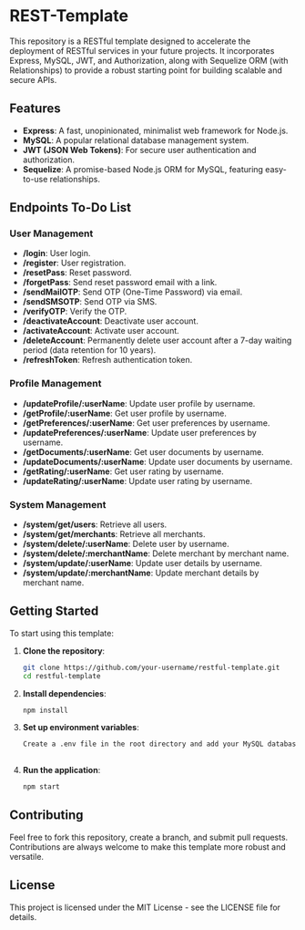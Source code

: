 # REST-Template

This repository is a RESTful template designed to accelerate the deployment of RESTful services in your future projects. It incorporates Express, MySQL, JWT, and Authorization, along with Sequelize ORM (with Relationships) to provide a robust starting point for building scalable and secure APIs.

## Features

- **Express**: A fast, unopinionated, minimalist web framework for Node.js.
- **MySQL**: A popular relational database management system.
- **JWT (JSON Web Tokens)**: For secure user authentication and authorization.
- **Sequelize**: A promise-based Node.js ORM for MySQL, featuring easy-to-use relationships.

## Endpoints To-Do List

### User Management
- **/login**: User login.
- **/register**: User registration.
- **/resetPass**: Reset password.
- **/forgetPass**: Send reset password email with a link.
- **/sendMailOTP**: Send OTP (One-Time Password) via email.
- **/sendSMSOTP**: Send OTP via SMS.
- **/verifyOTP**: Verify the OTP.
- **/deactivateAccount**: Deactivate user account.
- **/activateAccount**: Activate user account.
- **/deleteAccount**: Permanently delete user account after a 7-day waiting period (data retention for 10 years).
- **/refreshToken**: Refresh authentication token.

### Profile Management
- **/updateProfile/:userName**: Update user profile by username.
- **/getProfile/:userName**: Get user profile by username.
- **/getPreferences/:userName**: Get user preferences by username.
- **/updatePreferences/:userName**: Update user preferences by username.
- **/getDocuments/:userName**: Get user documents by username.
- **/updateDocuments/:userName**: Update user documents by username.
- **/getRating/:userName**: Get user rating by username.
- **/updateRating/:userName**: Update user rating by username.

### System Management
- **/system/get/users**: Retrieve all users.
- **/system/get/merchants**: Retrieve all merchants.
- **/system/delete/:userName**: Delete user by username.
- **/system/delete/:merchantName**: Delete merchant by merchant name.
- **/system/update/:userName**: Update user details by username.
- **/system/update/:merchantName**: Update merchant details by merchant name.

## Getting Started

To start using this template:

1. **Clone the repository**:
   ```sh
   git clone https://github.com/your-username/restful-template.git
   cd restful-template

2. **Install dependencies**:
   ```sh
   npm install

3. **Set up environment variables**:
   ```sh
   Create a .env file in the root directory and add your MySQL database credentials, JWT secret, and other configurations.
 
4. **Run the application**:
   ```sh
   npm start

## Contributing
Feel free to fork this repository, create a branch, and submit pull requests. Contributions are always welcome to make this template more robust and versatile.

## License
This project is licensed under the MIT License - see the LICENSE file for details.


